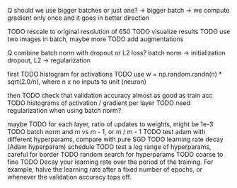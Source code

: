 Q should we use bigger batches or just one?
-> bigger batch -> we compute gradient only once
    and it goes in better direction
























TODO rescale to original resolution of 650
TODO visualize results
TODO use two images in batch, maybe more
TODO add augmentations

Q combine batch norm with dropout or L2 loss?
    batch norm -> initialization
    dropout, L2 -> regularization


first
TODO histogram for activations
TODO use w = np.random.randn(n) * sqrt(2.0/n), where n x no inputs to unit (neuron)



then
TODO check that validation accuracy almost as good as train acc
TODO histograms of activation / gradient per layer
TODO need regularization when using batch norm?



maybe
TODO for each layer, ratio of updates to weights, might be 1e-3
TODO batch norm and m vs m - 1, or m / m - 1
TODO test adam with different hyperparams, compare with pure SGD
TODO learning rate decay (Adam hyperparam) schedule
TODO test a log range of hyperparams, careful for border
TODO random search for hyperparams
TODO coarse to fine
TODO Decay your learning rate over the period of the training. For example, halve the learning rate after a fixed number
 of epochs, or whenever the validation accuracy tops off.